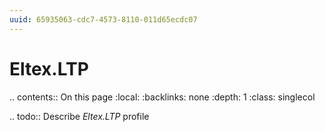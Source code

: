 ```yaml
---
uuid: 65935063-cdc7-4573-8110-011d65ecdc07
---
```



# Eltex.LTP

.. contents:: On this page
    :local:
    :backlinks: none
    :depth: 1
    :class: singlecol

.. todo::
    Describe *Eltex.LTP* profile


